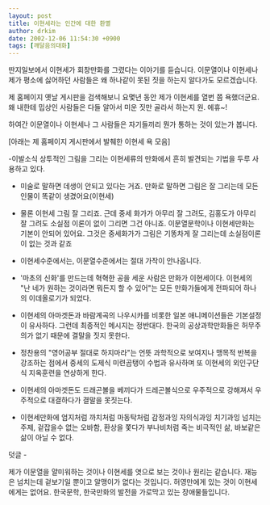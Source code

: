 ```yaml
---
layout: post
title: 이현세라는 인간에 대한 환멸
author: drkim
date: 2002-12-06 11:54:30 +0900
tags: [깨달음의대화]
---
```

딴지일보에서 이현세가 회창만화를 그렸다는 이야기를 듣습니다. 이문열이나 이현세나 제가 평소에 싫어하던 사람들은 왜 하나같이 못된 짓을 하는지 알다가도 모르겠습니다.
  

  
제 홈페이지 옛날 게시판을 검색해보니 요몇년 동안 제가 이현세를 열번 쯤 욕했더군요. 왜 내한테 밉상인 사람들은 다들 알아서 미운 짓만 골라서 하는지 원. 에휴~!
  

  
하여간 이문열이나 이현세나 그 사람들은 자기들끼리 뭔가 통하는 것이 있는가 봅니다.
  

  

  
[아래는 제 홈페이지 게시판에서 발췌한 이현세 욕 모음]
  

  
-이발소식 상투적인 그림을 그리는 이현세류의 만화에서 흔히 발견되는 기법을 두루 사용하고 있다.
  

  
- 미술로 말하면 데생이 안되고 있다는 거죠. 만화로 말하면 그림은 잘 그리는데 모든 인물이 똑같이 생겼어요(이현세)
  

  
- 물론 이현세 그림 잘 그리죠. 근데 중세 화가가 아무리 잘 그려도, 김홍도가 아무리 잘 그려도 소실점 이론이 없이 그리면 그건 아니죠. 이문열문학이나 이현세만화는 기본이 안되어 있어요. 그것은 중세화가가 그림은 기똥차게 잘 그리는데 소실점이론이 없는 것과 같죠
  

  
- 이현세수준에서는, 이문열수준에서는 절대 가작이 안나옵니다.
  

  
- '마초의 신화'를 만드는데 혁혁한 공을 세운 사람은 만화가 이현세이다. 이현세의 "난 네가 원하는 것이라면 뭐든지 할 수 있어"는 모든 만화가들에게 전파되어 하나의 이데올로기가 되었다.
  

  
- 이현세의 아마겟돈과 바람계곡의 나우시카를 비롯한 일본 애니메이션들은 기본설정이 유사하다. 그런데 최종적인 메시지는 정반대다. 한국의 공상과학만화들은 허무주의가 없기 때문에 결말을 짓지 못한다.
  

  
- 정찬용의 "영어공부 절대로 하지마라"는 언뜻 과학적으로 보여지나 맹목적 반복을 강조하는 점에서 중세의 도제식 미련곰탱이 수법과 유사하며 또 이현세의 외인구단식 지옥훈련을 연상하게 한다.
  

  
- 이현세의 아마겟돈도 드래곤볼을 베끼다가 드레곤볼식으로 우주적으로 강해져서 우주적으로 대결하다가 결말을 못짓는다.
  

  
- 이현세만화에 엄지처럼 까치처럼 마동탁처럼 감정과잉 자의식과잉 치기과잉 넘치는 주제, 겉잡을수 없는 오바함, 환상을 쫓다가 부나비처럼 죽는 비극적인 삶, 바보같은 삶이 아닐 수 없다.
  

  

  
덧글 -
  
제가 이문열을 얄미워하는 것이나 이현세를 엿으로 보는 것이나 원리는 같습니다. 재능은 넘치는데 겉보기일 뿐이고 알맹이가 없다는 것입니다. 허영만에게 있는 것이 이현세에게는 없어요. 한국문학, 한국만화의 발전을 가로막고 있는 장애물들입니다.